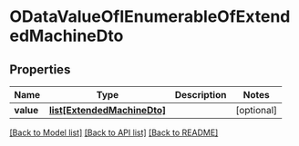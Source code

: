 # ODataValueOfIEnumerableOfExtendedMachineDto

## Properties
Name | Type | Description | Notes
------------ | ------------- | ------------- | -------------
**value** | [**list[ExtendedMachineDto]**](ExtendedMachineDto.md) |  | [optional] 

[[Back to Model list]](../README.md#documentation-for-models) [[Back to API list]](../README.md#documentation-for-api-endpoints) [[Back to README]](../README.md)


